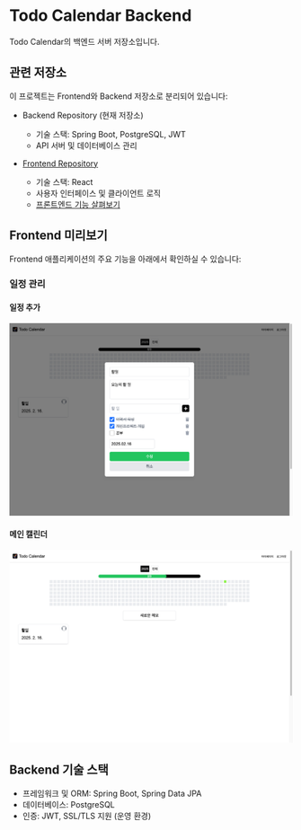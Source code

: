 # Todo Calendar Backend

Todo Calendar의 백엔드 서버 저장소입니다.

## 관련 저장소
이 프로젝트는 Frontend와 Backend 저장소로 분리되어 있습니다:

- Backend Repository (현재 저장소)
  - 기술 스택: Spring Boot, PostgreSQL, JWT
  - API 서버 및 데이터베이스 관리

- [Frontend Repository](https://github.com/dongkeonkim/daily-todo-calendar-frontend)
  - 기술 스택: React
  - 사용자 인터페이스 및 클라이언트 로직
  - [프론트엔드 기능 살펴보기](https://github.com/dongkeonkim/daily-todo-calendar-frontend/blob/main/README.md)

## Frontend 미리보기
Frontend 애플리케이션의 주요 기능을 아래에서 확인하실 수 있습니다:

### 일정 관리
#### 일정 추가
<img src="https://raw.githubusercontent.com/dongkeonkim/daily-todo-calendar-frontend/main/public/images/check-todo.png" alt="일정 추가 화면" width="600"/>

#### 메인 캘린더
<img src="https://raw.githubusercontent.com/dongkeonkim/daily-todo-calendar-frontend/main/public/images/added-todo.png" alt="캘린더 메인 화면" width="600"/>

## Backend 기술 스택
- 프레임워크 및 ORM: Spring Boot, Spring Data JPA
- 데이터베이스: PostgreSQL
- 인증: JWT, SSL/TLS 지원 (운영 환경)